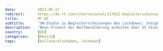 ```yaml
---
date:          2021-05-17
redirect:      https://de.rt.com/international/117612-begleiterscheinung-des-lockdowns-un-erwartet-steigende-todeszahlen-ueberarbeitung/
title:         RT DE
subtitle:      'UN-Studie zu Begleiterscheinungen des Lockdowns: Steigende Todeszahlen durch Überarbeitung'
description:   'Neun Prozent der Weltbevölkerung arbeiten über 55 Stunden pro Woche. Laut einer UN-Studie sterben immer mehr Menschen im Lockdown an Herzerkrankungen und Schlaganfällen. Sparmaßnahmen von Betrieben, Digitalisierung und Homeoffice führen zu gefährlicher Überarbeitung.'
country:       [DE]
categories:    [Mensch]
tags:          [kollateralschäden, lockdown]
---
```

